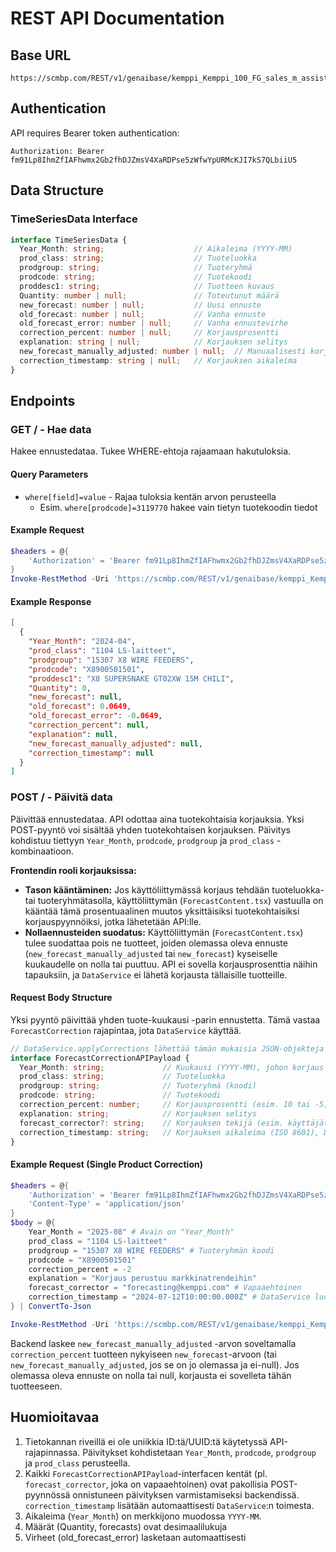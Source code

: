 # REST API Documentation

## Base URL
```
https://scmbp.com/REST/v1/genaibase/kemppi_Kemppi_100_FG_sales_m_assistant_input_forecasts_separated
```

## Authentication
API requires Bearer token authentication:
```
Authorization: Bearer fm91Lp8IhmZfIAFhwmx2Gb2fhDJZmsV4XaRDPse5zWfwYpURMcKJI7kS7QLbiiU5
```

## Data Structure

### TimeSeriesData Interface
```typescript
interface TimeSeriesData {
  Year_Month: string;                    // Aikaleima (YYYY-MM)
  prod_class: string;                    // Tuoteluokka
  prodgroup: string;                     // Tuoteryhmä
  prodcode: string;                      // Tuotekoodi
  proddesc1: string;                     // Tuotteen kuvaus
  Quantity: number | null;               // Toteutunut määrä
  new_forecast: number | null;           // Uusi ennuste
  old_forecast: number | null;           // Vanha ennuste
  old_forecast_error: number | null;     // Vanha ennustevirhe
  correction_percent: number | null;     // Korjausprosentti
  explanation: string | null;            // Korjauksen selitys
  new_forecast_manually_adjusted: number | null;  // Manuaalisesti korjattu ennuste
  correction_timestamp: string | null;   // Korjauksen aikaleima
}
```

## Endpoints

### GET / - Hae data
Hakee ennustedataa. Tukee WHERE-ehtoja rajaamaan hakutuloksia.

#### Query Parameters
- `where[field]=value` - Rajaa tuloksia kentän arvon perusteella
  - Esim. `where[prodcode]=3119770` hakee vain tietyn tuotekoodin tiedot

#### Example Request
```powershell
$headers = @{
    'Authorization' = 'Bearer fm91Lp8IhmZfIAFhwmx2Gb2fhDJZmsV4XaRDPse5zWfwYpURMcKJI7kS7QLbiiU5'
}
Invoke-RestMethod -Uri 'https://scmbp.com/REST/v1/genaibase/kemppi_Kemppi_100_FG_sales_m_assistant_input_forecasts_separated?where[prodcode]=3119770' -Headers $headers -Method Get
```

#### Example Response
```json
[
  {
    "Year_Month": "2024-04",
    "prod_class": "1104 LS-laitteet",
    "prodgroup": "15307 X8 WIRE FEEDERS",
    "prodcode": "X8900501501",
    "proddesc1": "X8 SUPERSNAKE GT02XW 15M CHILI",
    "Quantity": 0,
    "new_forecast": null,
    "old_forecast": 0.0649,
    "old_forecast_error": -0.0649,
    "correction_percent": null,
    "explanation": null,
    "new_forecast_manually_adjusted": null,
    "correction_timestamp": null
  }
]
```

### POST / - Päivitä data
Päivittää ennustedataa. API odottaa aina tuotekohtaisia korjauksia. Yksi POST-pyyntö voi sisältää yhden tuotekohtaisen korjauksen.
Päivitys kohdistuu tiettyyn `Year_Month`, `prodcode`, `prodgroup` ja `prod_class` -kombinaatioon.

**Frontendin rooli korjauksissa:**
- **Tason kääntäminen:** Jos käyttöliittymässä korjaus tehdään tuoteluokka- tai tuoteryhmätasolla, käyttöliittymän (`ForecastContent.tsx`) vastuulla on kääntää tämä prosentuaalinen muutos yksittäisiksi tuotekohtaisiksi korjauspyynnöiksi, jotka lähetetään API:lle.
- **Nollaennusteiden suodatus:** Käyttöliittymän (`ForecastContent.tsx`) tulee suodattaa pois ne tuotteet, joiden olemassa oleva ennuste (`new_forecast_manually_adjusted` tai `new_forecast`) kyseiselle kuukaudelle on nolla tai puuttuu. API ei sovella korjausprosenttia näihin tapauksiin, ja `DataService` ei lähetä korjausta tällaisille tuotteille.

#### Request Body Structure
Yksi pyyntö päivittää yhden tuote-kuukausi -parin ennustetta. Tämä vastaa `ForecastCorrection` rajapintaa, jota `DataService` käyttää.
```typescript
// DataService.applyCorrections lähettää tämän mukaisia JSON-objekteja API:lle.
interface ForecastCorrectionAPIPayload {
  Year_Month: string;             // Kuukausi (YYYY-MM), johon korjaus kohdistuu. Avain on "Year_Month".
  prod_class: string;             // Tuoteluokka
  prodgroup: string;              // Tuoteryhmä (koodi)
  prodcode: string;               // Tuotekoodi
  correction_percent: number;     // Korjausprosentti (esim. 10 tai -5)
  explanation: string;            // Korjauksen selitys
  forecast_corrector?: string;    // Korjauksen tekijä (esim. käyttäjätunnus tai sähköposti), vapaaehtoinen.
  correction_timestamp: string;   // Korjauksen aikaleima (ISO 8601), DataService generoi tämän.
}
```

#### Example Request (Single Product Correction)
```powershell
$headers = @{
    'Authorization' = 'Bearer fm91Lp8IhmZfIAFhwmx2Gb2fhDJZmsV4XaRDPse5zWfwYpURMcKJI7kS7QLbiiU5'
    'Content-Type' = 'application/json'
}
$body = @{
    Year_Month = "2025-08" # Avain on "Year_Month"
    prod_class = "1104 LS-laitteet"
    prodgroup = "15307 X8 WIRE FEEDERS" # Tuoteryhmän koodi
    prodcode = "X8900501501"
    correction_percent = -2
    explanation = "Korjaus perustuu markkinatrendeihin"
    forecast_corrector = "forecasting@kemppi.com" # Vapaaehtoinen
    correction_timestamp = "2024-07-12T10:00:00.000Z" # DataService luo tämän automaattisesti
} | ConvertTo-Json

Invoke-RestMethod -Uri 'https://scmbp.com/REST/v1/genaibase/kemppi_Kemppi_100_FG_sales_m_assistant_input_forecasts_separated' -Headers $headers -Method Post -Body $body
```
Backend laskee `new_forecast_manually_adjusted` -arvon soveltamalla `correction_percent` tuotteen nykyiseen `new_forecast`-arvoon (tai `new_forecast_manually_adjusted`, jos se on jo olemassa ja ei-null). Jos olemassa oleva ennuste on nolla tai null, korjausta ei sovelleta tähän tuotteeseen.

## Huomioitavaa
1. Tietokannan riveillä ei ole uniikkia ID:tä/UUID:tä käytetyssä API-rajapinnassa. Päivitykset kohdistetaan `Year_Month`, `prodcode`, `prodgroup` ja `prod_class` perusteella.
2. Kaikki `ForecastCorrectionAPIPayload`-interfacen kentät (pl. `forecast_corrector`, joka on vapaaehtoinen) ovat pakollisia POST-pyynnössä onnistuneen päivityksen varmistamiseksi backendissä. `correction_timestamp` lisätään automaattisesti `DataService`:n toimesta.
3. Aikaleima (`Year_Month`) on merkkijono muodossa `YYYY-MM`.
5. Määrät (Quantity, forecasts) ovat desimaalilukuja
6. Virheet (old_forecast_error) lasketaan automaattisesti
